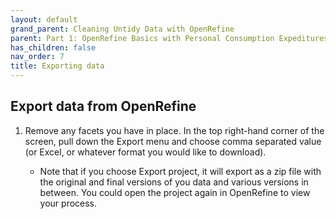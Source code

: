 ```yaml
---
layout: default
grand_parent: Cleaning Untidy Data with OpenRefine
parent: Part 1: OpenRefine Basics with Personal Consumption Expeditures Data
has_children: false
nav_order: 7
title: Exporting data
---
```


## Export data from OpenRefine1. Remove any facets you have in place. In the top right-hand corner of the screen, pull down the Export menu and choose comma separated value (or Excel, or whatever format you would like to download).

	* Note that if you choose Export project, it will export as a zip file with the original and final versions of you data and various versions in between.  You could open the project again in OpenRefine to view your process. 